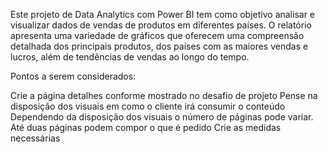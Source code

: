 Este projeto de Data Analytics com Power BI tem como objetivo analisar e visualizar dados de vendas de produtos em diferentes países. O relatório apresenta uma variedade de gráficos que oferecem uma compreensão detalhada dos principais produtos, dos países com as maiores vendas e lucros, além de tendências de vendas ao longo do tempo.

Pontos a serem considerados:

Crie a página detalhes conforme mostrado no desafio de projeto
Pense na disposição dos visuais em como o cliente irá consumir o conteúdo
Dependendo da disposição dos visuais o número de páginas pode variar. Até duas páginas podem compor o que é pedido
Crie as medidas necessárias